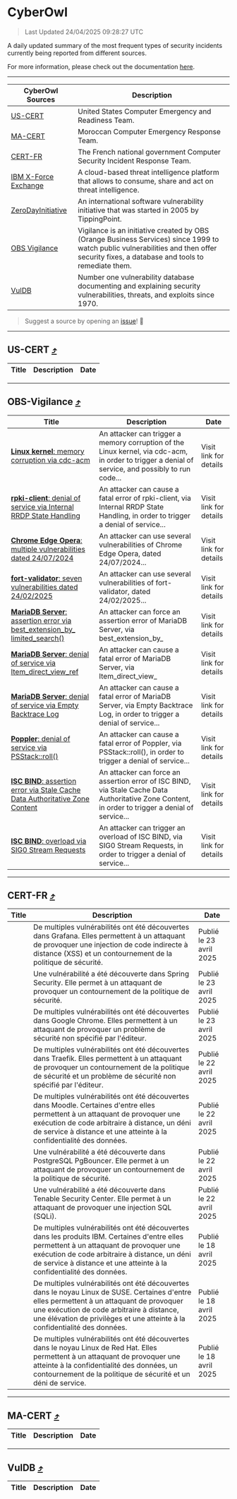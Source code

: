 
 <div id='top'></div>

# CyberOwl

 > Last Updated 24/04/2025 09:28:27 UTC
 
 A daily updated summary of the most frequent types of security incidents currently being reported from different sources.
 
 For more information, please check out the documentation [here](./docs/README.md).
 
 ---
 |CyberOwl Sources|Description|
 |---|---|
 |[US-CERT](#us-cert-arrow_heading_up)|United States Computer Emergency and Readiness Team.|
 |[MA-CERT](#ma-cert-arrow_heading_up)|Moroccan Computer Emergency Response Team.|
 |[CERT-FR](#cert-fr-arrow_heading_up)|The French national government Computer Security Incident Response Team.|
 |[IBM X-Force Exchange](#ibmcloud-arrow_heading_up)|A cloud-based threat intelligence platform that allows to consume, share and act on threat intelligence.|
 |[ZeroDayInitiative](#zerodayinitiative-arrow_heading_up)|An international software vulnerability initiative that was started in 2005 by TippingPoint.|
 |[OBS Vigilance](#obs-vigilance-arrow_heading_up)|Vigilance is an initiative created by OBS (Orange Business Services) since 1999 to watch public vulnerabilities and then offer security fixes, a database and tools to remediate them.|
 |[VulDB](#vuldb-arrow_heading_up)|Number one vulnerability database documenting and explaining security vulnerabilities, threats, and exploits since 1970.|
 
 > Suggest a source by opening an [issue](https://github.com/karimhabush/cyberowl/issues)! :raised_hands:
 ---

## US-CERT [:arrow_heading_up:](#cyberowl)

 |Title|Description|Date|
 |---|---|---|
 
 ---

## OBS-Vigilance [:arrow_heading_up:](#cyberowl)

 |Title|Description|Date|
 |---|---|---|
 |[<a href="https://vigilance.fr/vulnerability/Linux-kernel-memory-corruption-via-cdc-acm-46438" class="noirorange"><b>Linux kernel</b>: memory corruption via cdc-acm</a>](https://vigilance.fr/vulnerability/Linux-kernel-memory-corruption-via-cdc-acm-46438)|An attacker can trigger a memory corruption of the Linux kernel, via cdc-acm, in order to trigger a denial of service, and possibly to run code...|Visit link for details|
 |[<a href="https://vigilance.fr/vulnerability/rpki-client-denial-of-service-via-Internal-RRDP-State-Handling-46835" class="noirorange"><b>rpki-client</b>: denial of service via Internal RRDP State Handling</a>](https://vigilance.fr/vulnerability/rpki-client-denial-of-service-via-Internal-RRDP-State-Handling-46835)|An attacker can cause a fatal error of rpki-client, via Internal RRDP State Handling, in order to trigger a denial of service...|Visit link for details|
 |[<a href="https://vigilance.fr/vulnerability/Chrome-Edge-Opera-multiple-vulnerabilities-dated-24-07-2024-44803" class="noirorange"><b>Chrome  Edge  Opera</b>: multiple vulnerabilities dated 24/07/2024</a>](https://vigilance.fr/vulnerability/Chrome-Edge-Opera-multiple-vulnerabilities-dated-24-07-2024-44803)|An attacker can use several vulnerabilities of Chrome  Edge  Opera, dated 24/07/2024...|Visit link for details|
 |[<a href="https://vigilance.fr/vulnerability/fort-validator-seven-vulnerabilities-dated-24-02-2025-46436" class="noirorange"><b>fort-validator</b>: seven vulnerabilities dated 24/02/2025</a>](https://vigilance.fr/vulnerability/fort-validator-seven-vulnerabilities-dated-24-02-2025-46436)|An attacker can use several vulnerabilities of fort-validator, dated 24/02/2025...|Visit link for details|
 |[<a href="https://vigilance.fr/vulnerability/MariaDB-Server-assertion-error-via-best-extension-by-limited-search-46831" class="noirorange"><b>MariaDB Server</b>: assertion error via best_extension_by_<wbr>limited_search()</wbr></a>](https://vigilance.fr/vulnerability/MariaDB-Server-assertion-error-via-best-extension-by-limited-search-46831)|An attacker can force an assertion error of MariaDB Server, via best_extension_by_|Visit link for details|
 |[<a href="https://vigilance.fr/vulnerability/MariaDB-Server-denial-of-service-via-Item-direct-view-ref-46830" class="noirorange"><b>MariaDB Server</b>: denial of service via Item_direct_view_ref</a>](https://vigilance.fr/vulnerability/MariaDB-Server-denial-of-service-via-Item-direct-view-ref-46830)|An attacker can cause a fatal error of MariaDB Server, via Item_direct_view_|Visit link for details|
 |[<a href="https://vigilance.fr/vulnerability/MariaDB-Server-denial-of-service-via-Empty-Backtrace-Log-46829" class="noirorange"><b>MariaDB Server</b>: denial of service via Empty Backtrace Log</a>](https://vigilance.fr/vulnerability/MariaDB-Server-denial-of-service-via-Empty-Backtrace-Log-46829)|An attacker can cause a fatal error of MariaDB Server, via Empty Backtrace Log, in order to trigger a denial of service...|Visit link for details|
 |[<a href="https://vigilance.fr/vulnerability/Poppler-denial-of-service-via-PSStack-roll-46809" class="noirorange"><b>Poppler</b>: denial of service via PSStack::roll()</a>](https://vigilance.fr/vulnerability/Poppler-denial-of-service-via-PSStack-roll-46809)|An attacker can cause a fatal error of Poppler, via PSStack::roll(), in order to trigger a denial of service...|Visit link for details|
 |[<a href="https://vigilance.fr/vulnerability/ISC-BIND-assertion-error-via-Stale-Cache-Data-Authoritative-Zone-Content-44795" class="noirorange"><b>ISC BIND</b>: assertion error via Stale Cache Data Authoritative Zone Content</a>](https://vigilance.fr/vulnerability/ISC-BIND-assertion-error-via-Stale-Cache-Data-Authoritative-Zone-Content-44795)|An attacker can force an assertion error of ISC BIND, via Stale Cache Data Authoritative Zone Content, in order to trigger a denial of service...|Visit link for details|
 |[<a href="https://vigilance.fr/vulnerability/ISC-BIND-overload-via-SIG0-Stream-Requests-44794" class="noirorange"><b>ISC BIND</b>: overload via SIG0 Stream Requests</a>](https://vigilance.fr/vulnerability/ISC-BIND-overload-via-SIG0-Stream-Requests-44794)|An attacker can trigger an overload of ISC BIND, via SIG0 Stream Requests, in order to trigger a denial of service...|Visit link for details|
 
 ---

## CERT-FR [:arrow_heading_up:](#cyberowl)

 |Title|Description|Date|
 |---|---|---|
 |[](https://www.cert.ssi.gouv.fr/avis/CERTFR-2025-AVI-0344/)|De multiples vulnérabilités ont été découvertes dans Grafana. Elles permettent à un attaquant de provoquer une injection de code indirecte à distance (XSS) et un contournement de la politique de sécurité.|Publié le 23 avril 2025|
 |[](https://www.cert.ssi.gouv.fr/avis/CERTFR-2025-AVI-0343/)|Une vulnérabilité a été découverte dans Spring Security. Elle permet à un attaquant de provoquer un contournement de la politique de sécurité.|Publié le 23 avril 2025|
 |[](https://www.cert.ssi.gouv.fr/avis/CERTFR-2025-AVI-0342/)|De multiples vulnérabilités ont été découvertes dans Google Chrome. Elles permettent à un attaquant de provoquer un problème de sécurité non spécifié par l'éditeur.|Publié le 23 avril 2025|
 |[](https://www.cert.ssi.gouv.fr/avis/CERTFR-2025-AVI-0341/)|De multiples vulnérabilités ont été découvertes dans Traefik. Elles permettent à un attaquant de provoquer un contournement de la politique de sécurité et un problème de sécurité non spécifié par l'éditeur.|Publié le 22 avril 2025|
 |[](https://www.cert.ssi.gouv.fr/avis/CERTFR-2025-AVI-0340/)|De multiples vulnérabilités ont été découvertes dans Moodle. Certaines d'entre elles permettent à un attaquant de provoquer une exécution de code arbitraire à distance, un déni de service à distance et une atteinte à la confidentialité des données.|Publié le 22 avril 2025|
 |[](https://www.cert.ssi.gouv.fr/avis/CERTFR-2025-AVI-0339/)|Une vulnérabilité a été découverte dans PostgreSQL PgBouncer. Elle permet à un attaquant de provoquer un contournement de la politique de sécurité.|Publié le 22 avril 2025|
 |[](https://www.cert.ssi.gouv.fr/avis/CERTFR-2025-AVI-0338/)|Une vulnérabilité a été découverte dans Tenable Security Center. Elle permet à un attaquant de provoquer une injection SQL (SQLi).|Publié le 22 avril 2025|
 |[](https://www.cert.ssi.gouv.fr/avis/CERTFR-2025-AVI-0337/)|De multiples vulnérabilités ont été découvertes dans les produits IBM. Certaines d'entre elles permettent à un attaquant de provoquer une exécution de code arbitraire à distance, un déni de service à distance et une atteinte à la confidentialité des données.|Publié le 18 avril 2025|
 |[](https://www.cert.ssi.gouv.fr/avis/CERTFR-2025-AVI-0336/)|De multiples vulnérabilités ont été découvertes dans le noyau Linux de SUSE. Certaines d'entre elles permettent à un attaquant de provoquer une exécution de code arbitraire à distance, une élévation de privilèges et une atteinte à la confidentialité des données.|Publié le 18 avril 2025|
 |[](https://www.cert.ssi.gouv.fr/avis/CERTFR-2025-AVI-0335/)|De multiples vulnérabilités ont été découvertes dans le noyau Linux de Red Hat. Elles permettent à un attaquant de provoquer une atteinte à la confidentialité des données, un contournement de la politique de sécurité et un déni de service.|Publié le 18 avril 2025|
 
 ---

## MA-CERT [:arrow_heading_up:](#cyberowl)

 |Title|Description|Date|
 |---|---|---|
 
 ---

## VulDB [:arrow_heading_up:](#cyberowl)

 |Title|Description|Date|
 |---|---|---|
 